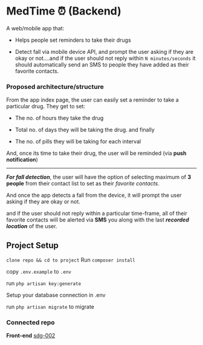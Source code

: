 # MedTime ⏰ (Backend)

  

A web/mobile app that:

- Helps people set reminders to take their drugs

- Detect fall via mobile device API, and prompt the user asking if they are okay or not....and if the user should not reply within `N minutes/seconds` it should automatically send an SMS to people they have added as their favorite contacts.

  

### Proposed architecture/structure

From the app index page, the user can easily set a reminder to take a particular drug. They get to set:

* The no. of hours they take the drug

* Total no. of days they will be taking the drug. and finally

* The no. of pills they will be taking for each interval

  

And, once its time to take their drug, the user will be reminded (via **push notification**)

  

____

  

***For fall detection***, the user will have the option of selecting maximum of **3 people** from their contact list to set as their *favorite contacts*.

  

And once the app detects a fall from the device, it will prompt the user asking if they are okay or not.

and if the user should not reply within a particular time-frame, all of their favorite contacts will be alerted via **SMS** you along with the last ***recorded location*** of the user.

## Project Setup
`clone repo && cd to project`
Run
``composer install``

copy `.env.example` to `.env`

run `php artisan key:generate`

Setup your database connection in .env

run `php artisan migrate` to migrate



### Connected repo

<strong>Front-end</strong>  <a  href="https://github.com/InventorsDev/sdg-002">sdg-002</a>